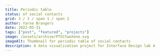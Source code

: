 ```yaml
---
title: Periodic table
status: of social contacts
grid: 3 / 3 / span 1 / span 2
author: Yarne Brangers
date: 2022-05-31
tags: ["post", "featured", "projects"]
image: /assets/archive/PTSCtwoXone.svg
imageAlt: Thumbnail for periodic table of social contacts
description: A data visualisation project for Interface Design lab 4
---
```

